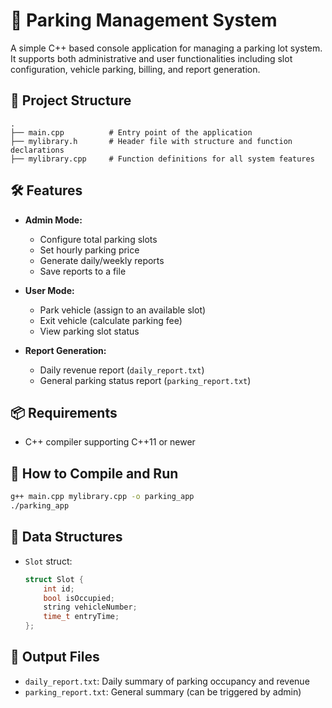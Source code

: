 # 🚗 Parking Management System

A simple C++ based console application for managing a parking lot system. It supports both administrative and user functionalities including slot configuration, vehicle parking, billing, and report generation.

## 📁 Project Structure

```
.
├── main.cpp          # Entry point of the application
├── mylibrary.h       # Header file with structure and function declarations
├── mylibrary.cpp     # Function definitions for all system features
```

## 🛠️ Features

- **Admin Mode:**
  - Configure total parking slots
  - Set hourly parking price
  - Generate daily/weekly reports
  - Save reports to a file

- **User Mode:**
  - Park vehicle (assign to an available slot)
  - Exit vehicle (calculate parking fee)
  - View parking slot status

- **Report Generation:**
  - Daily revenue report (`daily_report.txt`)
  - General parking status report (`parking_report.txt`)

## 📦 Requirements

- C++ compiler supporting C++11 or newer

## 🚀 How to Compile and Run

```bash
g++ main.cpp mylibrary.cpp -o parking_app
./parking_app
```

## 🧱 Data Structures

- `Slot` struct:
  ```cpp
  struct Slot {
      int id;
      bool isOccupied;
      string vehicleNumber;
      time_t entryTime;
  };
  ```

## 📄 Output Files

- `daily_report.txt`: Daily summary of parking occupancy and revenue
- `parking_report.txt`: General summary (can be triggered by admin)

